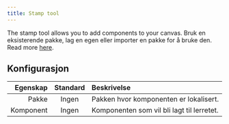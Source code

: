 ```yaml
---
title: Stamp tool
---
```


The stamp tool allows you to add components to your canvas.
Bruk en eksisterende pakke, lag en egen eller importer en pakke for å bruke den. Read more [here](../pack).

## Konfigurasjon

|  Egenskap | Standard | Beskrivelse                                                |
| --------: | :------: | :--------------------------------------------------------- |
|     Pakke |   Ingen  | Pakken hvor komponenten er lokalisert.     |
| Komponent |   Ingen  | Komponenten som vil bli lagt til lerretet. |
